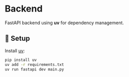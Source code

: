 # Backend

FastAPI backend using **uv** for dependency management.

## 🚀 Setup

Install [uv](https://docs.astral.sh/uv/):

```bash
pip install uv
uv add -r requirements.txt
uv run fastapi dev main.py
```
